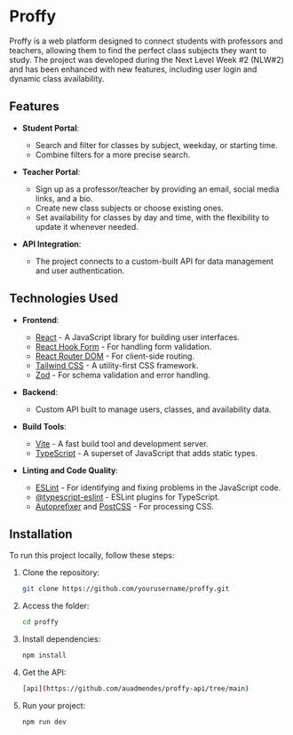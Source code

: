 # Proffy

Proffy is a web platform designed to connect students with professors and teachers, 
allowing them to find the perfect class subjects they want to study. The project was developed during the Next Level Week #2 
(NLW#2) and has been enhanced with new features, including user login and dynamic class availability.

## Features

- **Student Portal**: 
  - Search and filter for classes by subject, weekday, or starting time.
  - Combine filters for a more precise search.
  
- **Teacher Portal**: 
  - Sign up as a professor/teacher by providing an email, social media links, and a bio.
  - Create new class subjects or choose existing ones.
  - Set availability for classes by day and time, with the flexibility to update it whenever needed.

- **API Integration**: 
  - The project connects to a custom-built API for data management and user authentication.

## Technologies Used

- **Frontend**:
  - [React](https://reactjs.org/) - A JavaScript library for building user interfaces.
  - [React Hook Form](https://react-hook-form.com/) - For handling form validation.
  - [React Router DOM](https://reactrouter.com/web/guides/quick-start) - For client-side routing.
  - [Tailwind CSS](https://tailwindcss.com/) - A utility-first CSS framework.
  - [Zod](https://zod.dev/) - For schema validation and error handling.

- **Backend**:
  - Custom API built to manage users, classes, and availability data.

- **Build Tools**:
  - [Vite](https://vitejs.dev/) - A fast build tool and development server.
  - [TypeScript](https://www.typescriptlang.org/) - A superset of JavaScript that adds static types.

- **Linting and Code Quality**:
  - [ESLint](https://eslint.org/) - For identifying and fixing problems in the JavaScript code.
  - [@typescript-eslint](https://typescript-eslint.io/) - ESLint plugins for TypeScript.
  - [Autoprefixer](https://github.com/postcss/autoprefixer) and [PostCSS](https://postcss.org/) - For processing CSS.

## Installation

To run this project locally, follow these steps:

1. Clone the repository:
   ```bash
   git clone https://github.com/yourusername/proffy.git
2. Access the folder:
   ```bash
   cd proffy
3. Install dependencies:
   ```bash
   npm install
3. Get the API:
   ```bash
   [api](https://github.com/auadmendes/proffy-api/tree/main)
3. Run your project:
   ```bash
   npm run dev

